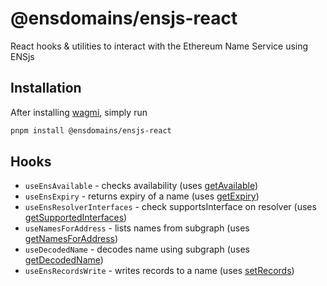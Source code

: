 # @ensdomains/ensjs-react

React hooks & utilities to interact with the Ethereum Name Service using ENSjs

## Installation

After installing [wagmi](https://wagmi.sh), simply run

```sh
pnpm install @ensdomains/ensjs-react
```

## Hooks

- `useEnsAvailable` - checks availability (uses [getAvailable](/docs/public/function.getAvailable.md))
- `useEnsExpiry` - returns expiry of a name (uses [getExpiry](/docs/public/function.getExpiry.md))
- `useEnsResolverInterfaces` - check supportsInterface on resolver (uses [getSupportedInterfaces](/docs/public/function.getSupportedInterfaces.md))
- `useNamesForAddress` - lists names from subgraph (uses [getNamesForAddress](/docs/subgraph/function.getNamesForAddress.md))
- `useDecodedName` - decodes name using subgraph (uses [getDecodedName](/docs/subgraph/function.getDecodedName.md))
- `useEnsRecordsWrite` - writes records to a name (uses [setRecords](/docs/wallet/function.setRecords.md))
